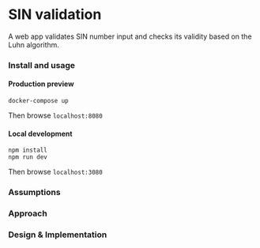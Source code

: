 # SIN validation

A web app validates SIN number input and checks its validity based on the Luhn algorithm.

### Install and usage

#### Production preview

```shell
docker-compose up
```

Then browse `localhost:8080`

#### Local development

```shell
npm install
npm run dev
```

Then browse `localhost:3080`

### Assumptions

### Approach

### Design & Implementation
